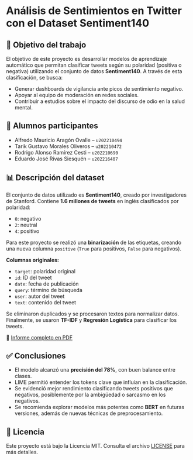 # Análisis de Sentimientos en Twitter con el Dataset Sentiment140

## 🎯 Objetivo del trabajo

El objetivo de este proyecto es desarrollar modelos de aprendizaje automático que permitan clasificar tweets según su polaridad (positiva o negativa) utilizando el conjunto de datos **Sentiment140**. A través de esta clasificación, se busca:

- Generar dashboards de vigilancia ante picos de sentimiento negativo.
- Apoyar al equipo de moderación en redes sociales.
- Contribuir a estudios sobre el impacto del discurso de odio en la salud mental.

## 👥 Alumnos participantes

- Alfredo Mauricio Aragón Ovalle – `u202210494`
- Tarik Gustavo Morales Oliveros – `u202210472`
- Rodrigo Alonso Ramírez Cesti – `u202210690`
- Eduardo José Rivas Siesquén – `u202216407`

## 📊 Descripción del dataset

El conjunto de datos utilizado es **Sentiment140**, creado por investigadores de Stanford. Contiene **1.6 millones de tweets** en inglés clasificados por polaridad:

- `0`: negativo  
- `2`: neutral  
- `4`: positivo

Para este proyecto se realizó una **binarización** de las etiquetas, creando una nueva columna `positive` (`True` para positivos, `False` para negativos).

**Columnas originales:**

- `target`: polaridad original
- `id`: ID del tweet
- `date`: fecha de publicación
- `query`: término de búsqueda
- `user`: autor del tweet
- `text`: contenido del tweet

Se eliminaron duplicados y se procesaron textos para normalizar datos. Finalmente, se usaron **TF-IDF** y **Regresión Logística** para clasificar los tweets.

📎 [Informe completo en PDF](./Informe%20TF%20Aplicaciones%20de%20Data%20Science.pdf)

## ✅ Conclusiones

- El modelo alcanzó una **precisión del 78%**, con buen balance entre clases.
- LIME permitió entender los tokens clave que influían en la clasificación.
- Se evidenció mejor rendimiento clasificando tweets positivos que negativos, posiblemente por la ambigüedad o sarcasmo en los negativos.
- Se recomienda explorar modelos más potentes como **BERT** en futuras versiones, además de nuevas técnicas de preprocesamiento.

## 📝 Licencia

Este proyecto está bajo la Licencia MIT. Consulta el archivo [LICENSE](./LICENSE) para más detalles.
